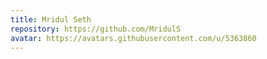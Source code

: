 ```yaml
---
title: Mridul Seth
repository: https://github.com/MridulS
avatar: https://avatars.githubusercontent.com/u/5363860
---
```

